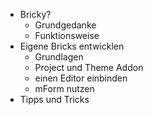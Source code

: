 
- Bricky?
    - Grundgedanke
    - Funktionsweise  
- Eigene Bricks entwicklen
    - Grundlagen
    - Project und Theme Addon
    - einen Editor einbinden
    - mForm nutzen
- Tipps und Tricks 

